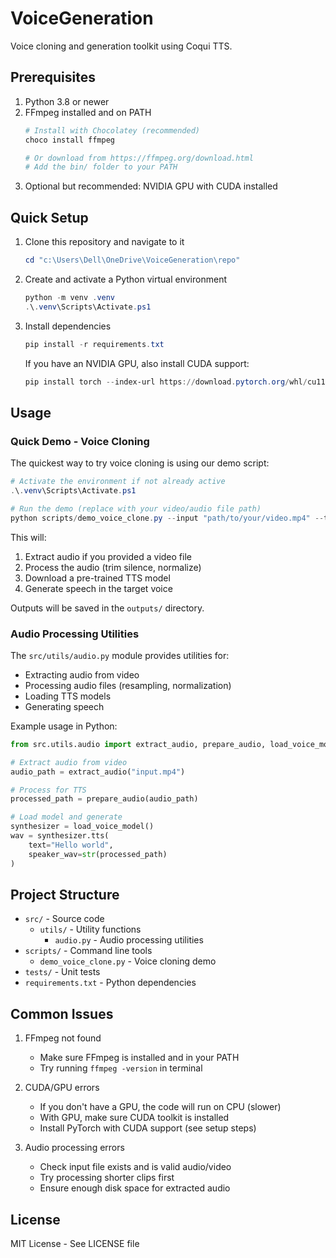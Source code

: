 # VoiceGeneration

Voice cloning and generation toolkit using Coqui TTS.

## Prerequisites

1. Python 3.8 or newer
2. FFmpeg installed and on PATH
   ```powershell
   # Install with Chocolatey (recommended)
   choco install ffmpeg
   
   # Or download from https://ffmpeg.org/download.html
   # Add the bin/ folder to your PATH
   ```
3. Optional but recommended: NVIDIA GPU with CUDA installed

## Quick Setup

1. Clone this repository and navigate to it
   ```powershell
   cd "c:\Users\Dell\OneDrive\VoiceGeneration\repo"
   ```

2. Create and activate a Python virtual environment
   ```powershell
   python -m venv .venv
   .\.venv\Scripts\Activate.ps1
   ```

3. Install dependencies
   ```powershell
   pip install -r requirements.txt
   ```

   If you have an NVIDIA GPU, also install CUDA support:
   ```powershell
   pip install torch --index-url https://download.pytorch.org/whl/cu118
   ```

## Usage

### Quick Demo - Voice Cloning

The quickest way to try voice cloning is using our demo script:

```powershell
# Activate the environment if not already active
.\.venv\Scripts\Activate.ps1

# Run the demo (replace with your video/audio file path)
python scripts/demo_voice_clone.py --input "path/to/your/video.mp4" --text "Hello, this is a test."
```

This will:
1. Extract audio if you provided a video file
2. Process the audio (trim silence, normalize)
3. Download a pre-trained TTS model
4. Generate speech in the target voice

Outputs will be saved in the `outputs/` directory.

### Audio Processing Utilities

The `src/utils/audio.py` module provides utilities for:
- Extracting audio from video
- Processing audio files (resampling, normalization)
- Loading TTS models
- Generating speech

Example usage in Python:

```python
from src.utils.audio import extract_audio, prepare_audio, load_voice_model

# Extract audio from video
audio_path = extract_audio("input.mp4")

# Process for TTS
processed_path = prepare_audio(audio_path)

# Load model and generate
synthesizer = load_voice_model()
wav = synthesizer.tts(
    text="Hello world",
    speaker_wav=str(processed_path)
)
```

## Project Structure

- `src/` - Source code
  - `utils/` - Utility functions
    - `audio.py` - Audio processing utilities
- `scripts/` - Command line tools
  - `demo_voice_clone.py` - Voice cloning demo
- `tests/` - Unit tests
- `requirements.txt` - Python dependencies

## Common Issues

1. FFmpeg not found
   - Make sure FFmpeg is installed and in your PATH
   - Try running `ffmpeg -version` in terminal

2. CUDA/GPU errors
   - If you don't have a GPU, the code will run on CPU (slower)
   - With GPU, make sure CUDA toolkit is installed
   - Install PyTorch with CUDA support (see setup steps)

3. Audio processing errors
   - Check input file exists and is valid audio/video
   - Try processing shorter clips first
   - Ensure enough disk space for extracted audio

## License

MIT License - See LICENSE file
